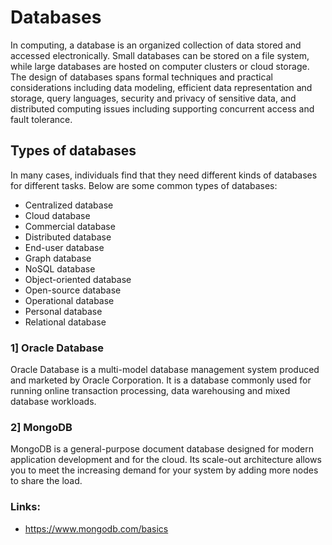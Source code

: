 # Databases
In computing, a database is an organized collection of data stored and accessed electronically. Small databases can be stored on a file system, while large databases are hosted on computer clusters or cloud storage. The design of databases spans formal techniques and practical considerations including data modeling, efficient data representation and storage, query languages, security and privacy of sensitive data, and distributed computing issues including supporting concurrent access and fault tolerance.



## Types of databases
In many cases, individuals find that they need different kinds of databases for different tasks. Below are some common types of databases:
- Centralized database
- Cloud database
- Commercial database
- Distributed database
- End-user database
- Graph database
- NoSQL database
- Object-oriented database
- Open-source database
- Operational database
- Personal database
- Relational database


### 1] Oracle Database
Oracle Database is a multi-model database management system produced and marketed by Oracle Corporation. It is a database commonly used for running online transaction processing, data warehousing and mixed database workloads.


### 2] MongoDB
MongoDB is a general-purpose document database designed for modern application development and for the cloud. Its scale-out architecture allows you to meet the increasing demand for your system by adding more nodes to share the load.





### Links:
- https://www.mongodb.com/basics
